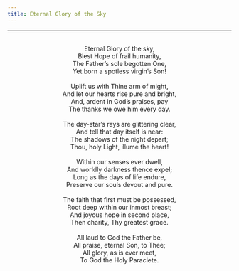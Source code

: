 ```yaml
---
title: Eternal Glory of the Sky
---
```


---
<center>
<br/>
Eternal Glory of the sky,<br/>
Blest Hope of frail humanity,<br/>
The Father’s sole begotten One,<br/>
Yet born a spotless virgin’s Son!<br/>
<br/>
Uplift us with Thine arm of might,<br/>
And let our hearts rise pure and bright,<br/>
And, ardent in God’s praises, pay<br/>
The thanks we owe him every day.<br/>
<br/>
The day-star’s rays are glittering clear,<br/>
And tell that day itself is near:<br/>
The shadows of the night depart;<br/>
Thou, holy Light, illume the heart!<br/>
<br/>
Within our senses ever dwell,<br/>
And worldly darkness thence expel;<br/>
Long as the days of life endure,<br/>
Preserve our souls devout and pure.<br/>
<br/>
The faith that first must be possessed,<br/>
Root deep within our inmost breast;<br/>
And joyous hope in second place,<br/>
Then charity, Thy greatest grace.<br/>
<br/>
All laud to God the Father be,<br/>
All praise, eternal Son, to Thee;<br/>
All glory, as is ever meet,<br/>
To God the Holy Paraclete.<br/>

</center>